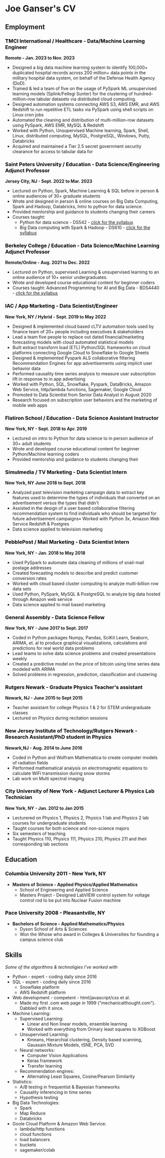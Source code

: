 # Joe Ganser's CV


## Employment

**<h3 style="color:Black">TMCI International / Healthcare - Data/Machine Learning Engineer</h3></p>Remote  - Jan. 2023 to Nov. 2023**

* Designed a big data machine learning system to identify 100,000+ duplicated hospital records across 200 million+ data points in the military
hospital data system, on behalf of the Defense Health Agency (DoD).
* Trained & led a team of five on the usage of PySpark ML unsupervised learning models (Splink/Fellegi Sunter) for the clustering of hundred-
million-row tabular datasets via distributed cloud computing.
* Designed automation systems connecting AWS S3, AWS EMR, and AWS Redshift to run repetitive ETL tasks via PySpark using shell scripts on
Linux cron jobs
* Automated the cleaning and distribution of multi-million-row datasets using PySpark, AWS EMR, MySQL & Redshift
* Worked with Python, Unsupervised Machine learning, Spark, Shell, Linux, distributed computing, MySQL, PostgreSQL, Windows, Putty,
Databricks
* Acquired and maintained a Tier 2.5 secret government security clearance for access to tabular data for

**<h3 style="color:Black">Saint Peters University / Education - Data Science/Engineering Adjunct Professor </h3></p>Jersey City, NJ  - Sept. 2022 to Mar. 2023**

* Lectured on Python, Spark, Machine Learning & SQL before in person & online audiences of 30+ graduate students
* Wrote and designed in person & online courses on Big Data Computing, Spark and Hadoop, Databricks, Intro to python for data science.
* Provided mentorship and guidance to students changing their careers
* Courses taught:
    * Python for data science - DS542 - <a href="/teaching/syllabi/ds542syllabus/ds542syllabus.pdf">click for the syllabus</a>
    * Big Data computing with Spark & Hadoop - DS610 - <a href="/teaching/syllabi/DS610Syllabus/DS610SyllabusMaster_1_.docx.html">click for the syllabus</a>

</p></p>

**<h3 style="color:Black">Berkeley College / Education - Data Science/Machine Learning Adjunct Professor </h3></p>Remote/Online - Aug. 2021 to Dec. 2022**

* Lectured on Python, supervised Learning & unsupervised learning to an online audience of 10+ senior undergraduates.
* Wrote and developed course educational content for beginner coders
* Courses taught: Advanced Programming for AI and Big Data - BDS4440 - <a href="/teaching/syllabi/BDS4440_Syllabus/BDS4440_Syllabus.html">click for the syllabus</a>

</p></p>

**<h3 style="color:Black">IAC / App Marketing - Data Scientist/Engineer </h3></p> New York, NY / Hybrid -  Sept. 2019 to May 2022**

* Designed & implemented cloud based cLTV automation tools used by finance team of 20+ people including executives & stakeholders
* Lead a team five people to replace out dated financial/marketing forecasting models with cloud automated statistical models
* Built extract transform load (ETL) Python/SQL frameworks on cloud platforms connecting Google Cloud to Snowflake to Google Sheets 
* Designed & implemented Pyspark ALS collaborative filtering Recommendation Engines for app advertisements using implicit user behavior data 
* Performed causality time series analysis to measure user subscription lift in response to in app advertising
* Worked with Python, SQL, Snowflake, Pyspark, DataBricks, Amazon Web Service, http/lambda functions, Sagemaker, Google Cloud
* Promoted to Data Scientist from Senior Data Analyst in August 2020
* Research focused on subscription user behaviors and the marketing of mobile web apps

</p>

**<h3 style="color:Black">Flatiron School / Education - Data Science Assistant Instructor </h3></p>New York, NY  - Sept. 2018 to Apr. 2019**

* Lectured on intro to Python for data science to in person audience of 30+ adult students
* Wrote and developed course educational content for beginner Python/Machine learning coders
* Provided mentorship and guidance to students changing their

</p>

**<h3 style="color:Black">Simulmedia / TV Marketing - Data Scientist Intern </h3></p>New York, NY June 2018 to Sept. 2018**

* Analyzed past television marketing campaign data to extract key features used to determine the types of individuals that converted on an advertisement versus the types that didn't
* Assisted in the design of a user based collaborative filtering recommendation system to find individuals who should be targeted for future advertisement campaigns• Worked with Python 3x, Amazon Web Service Redshift & Postgres
* Data science applied to television marketing

</p>

**<h3 style="color:Black">PebblePost / Mail Marketing - Data Scientist Intern </h3></p>New York, NY - Jan. 2018 to May 2018**

* Used PySpark to automate data cleaning of millions of snail-mail postage addresses
* Created forecasting models to describe and predict customer conversion rates
* Worked with cloud based cluster computing to analyze multi-billion row data sets
* Used Python, PySpark, MySQL & PostgreSQL to analyze big data hosted through Amazon web service
* Data science applied to mail based marketing

</p>

**<h3 style="color:Black">General Assembly - Data Science Fellow </h3></p>New York, NY - June 2017 to Sept. 2017**

* Coded in Python packages Numpy, Pandas, SciKit Learn, Seaborn, ARIMA, et. al to produce graphical visualizations, calculations and predictions for real world data problems
* Lead teams to solve data science problems and created presentations weekly
* Created a predictive model on the price of bitcoin using time series data modeled with ARIMA
* Solved problems in regression, prediction, classification and clustering

</p>

**<h3 style="color:Black">Rutgers Newark - Graduate Physics Teacher's assistant </h3></p> Newark, NJ - June 2015 to Sept 2015**

* Teacher assistant for college Physics 1 & 2 for STEM undergraduate classes
* Lectured on Physics during recitation sessions

</p>

**<h3 style="color:Black">New Jersey Institute of Technology/Rutgers Newark - Research Assistant/PhD student in Physics </h3></p> Newark,NJ - Aug. 2014 to June 2016**

* Coded in Python and Wolfram Mathematica to create computer models of radiation fields
* Performed mathematical analysis on electromagnetic equations to calculate WiFi transmission during snow storms
* Lab work on Multi spectral imaging

</p>

**<h3 style="color:Black">City University of New York - Adjunct Lecturer & Physics Lab Technician </h3></p> New York, NY - Jan. 2012 to Jan 2015**

* Lecturered on Physics 1, Physics 2, Physics 1 lab and Physics 2 lab courses for undergraduate students
* Taught courses for both science and non-science majors
* Six semesters of teaching
* Taught Physics 110, Physics 111, Physics 210, Physics 211 and their corresponding lab sections

</p>
</p>

## Education

**<h3 style="color:Black">Columbia University 2011 - New York, NY</h3>**

* **Masters of Science - Applied Physics/Applied Mathematics**
    * School of Engineering and Applied Science
    * Masters Project - Designed LabVIEW control system for voltage control rod to be put into Nuclear Fusion machine

**<h3 style="color:Black">Pace University 2008 - Pleasantville, NY</h3>**

* **Bachelors of Science - Applied Mathematics/Physics**
    * Dyson School of Arts & Sciences
    * Won the Whose who award in Colleges & Universities for founding a campus science club



## Skills 

*Some of the algorithms & technoligies I've worked with*

* Python - expert - coding daily since 2016
* SQL - expert - coding daily since 2016
    * Snowflake platform
    * AWS Redshift platform
* Web development - competent - html/javascript/css et al.
    * Made my first .com web page in 1999 ("mechanicalthought.com"). Dabbled with it since.
* Machine Learning:
    * Supervised Learning:
        * Linear and Non linear models, ensemble learning
        * Worked with everything from Orinary least squares to XGBoost
    * Unsupervised Learning:
        * Kmeans, Hierarchial clustering, Density based scanning, Gaussain Mixture Models, tSNE, PCA, SVD
    * Neural networks:
        * Computer Vision Applications
        * Keras framework
        * Transfer learning
    * Recommendation engines:
        * Alternating Least Squares, Cosine/Pearson Similarity
* Statistics:
    * A/B testing in frequentist & Bayesian frameworks
    * Causality inferencing in time series
    * Hypothesis testing
* Big Data Technologies:
    * Spark
    * Map Reduce
    * Databricks
* Goole Cloud Platform & Amazon Web Service: 
    * lambda/http functions
    * cloud functions
    * load balancers
    * buckets
    * sagemaker/colab